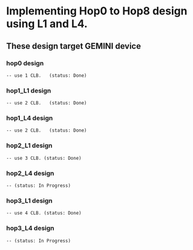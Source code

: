 

# Implementing Hop0 to Hop8 design using L1 and L4.

## These design target GEMINI device

### hop0 design
	-- use 1 CLB.   (status: Done)

### hop1_L1 design
	-- use 2 CLB.   (status: Done)

### hop1_L4 design
	-- use 2 CLB.   (status: Done)

### hop2_L1 design
	-- use 3 CLB. (status: Done)

### hop2_L4 design
	-- (status: In Progress)

### hop3_L1 design
	-- use 4 CLB. (status: Done)

### hop3_L4 design
	-- (status: In Progress)
